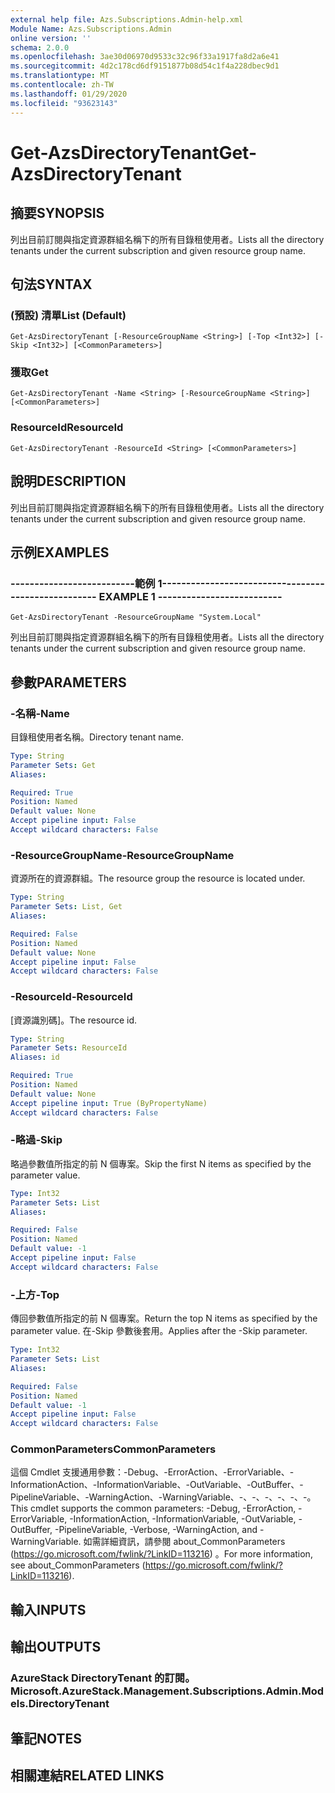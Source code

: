 ```yaml
---
external help file: Azs.Subscriptions.Admin-help.xml
Module Name: Azs.Subscriptions.Admin
online version: ''
schema: 2.0.0
ms.openlocfilehash: 3ae30d06970d9533c32c96f33a1917fa8d2a6e41
ms.sourcegitcommit: 4d2c178cd6df9151877b08d54c1f4a228dbec9d1
ms.translationtype: MT
ms.contentlocale: zh-TW
ms.lasthandoff: 01/29/2020
ms.locfileid: "93623143"
---
```

# <span data-ttu-id="57241-101">Get-AzsDirectoryTenant</span><span class="sxs-lookup"><span data-stu-id="57241-101">Get-AzsDirectoryTenant</span></span>

## <span data-ttu-id="57241-102">摘要</span><span class="sxs-lookup"><span data-stu-id="57241-102">SYNOPSIS</span></span>
<span data-ttu-id="57241-103">列出目前訂閱與指定資源群組名稱下的所有目錄租使用者。</span><span class="sxs-lookup"><span data-stu-id="57241-103">Lists all the directory tenants under the current subscription and given resource group name.</span></span>

## <span data-ttu-id="57241-104">句法</span><span class="sxs-lookup"><span data-stu-id="57241-104">SYNTAX</span></span>

### <span data-ttu-id="57241-105"> (預設) 清單</span><span class="sxs-lookup"><span data-stu-id="57241-105">List (Default)</span></span>
```
Get-AzsDirectoryTenant [-ResourceGroupName <String>] [-Top <Int32>] [-Skip <Int32>] [<CommonParameters>]
```

### <span data-ttu-id="57241-106">獲取</span><span class="sxs-lookup"><span data-stu-id="57241-106">Get</span></span>
```
Get-AzsDirectoryTenant -Name <String> [-ResourceGroupName <String>] [<CommonParameters>]
```

### <span data-ttu-id="57241-107">ResourceId</span><span class="sxs-lookup"><span data-stu-id="57241-107">ResourceId</span></span>
```
Get-AzsDirectoryTenant -ResourceId <String> [<CommonParameters>]
```

## <span data-ttu-id="57241-108">說明</span><span class="sxs-lookup"><span data-stu-id="57241-108">DESCRIPTION</span></span>
<span data-ttu-id="57241-109">列出目前訂閱與指定資源群組名稱下的所有目錄租使用者。</span><span class="sxs-lookup"><span data-stu-id="57241-109">Lists all the directory tenants under the current subscription and given resource group name.</span></span>

## <span data-ttu-id="57241-110">示例</span><span class="sxs-lookup"><span data-stu-id="57241-110">EXAMPLES</span></span>

### <span data-ttu-id="57241-111">--------------------------範例 1--------------------------</span><span class="sxs-lookup"><span data-stu-id="57241-111">-------------------------- EXAMPLE 1 --------------------------</span></span>
```
Get-AzsDirectoryTenant -ResourceGroupName "System.Local"
```

<span data-ttu-id="57241-112">列出目前訂閱與指定資源群組名稱下的所有目錄租使用者。</span><span class="sxs-lookup"><span data-stu-id="57241-112">Lists all the directory tenants under the current subscription and given resource group name.</span></span>

## <span data-ttu-id="57241-113">參數</span><span class="sxs-lookup"><span data-stu-id="57241-113">PARAMETERS</span></span>

### <span data-ttu-id="57241-114">-名稱</span><span class="sxs-lookup"><span data-stu-id="57241-114">-Name</span></span>
<span data-ttu-id="57241-115">目錄租使用者名稱。</span><span class="sxs-lookup"><span data-stu-id="57241-115">Directory tenant name.</span></span>

```yaml
Type: String
Parameter Sets: Get
Aliases: 

Required: True
Position: Named
Default value: None
Accept pipeline input: False
Accept wildcard characters: False
```

### <span data-ttu-id="57241-116">-ResourceGroupName</span><span class="sxs-lookup"><span data-stu-id="57241-116">-ResourceGroupName</span></span>
<span data-ttu-id="57241-117">資源所在的資源群組。</span><span class="sxs-lookup"><span data-stu-id="57241-117">The resource group the resource is located under.</span></span>

```yaml
Type: String
Parameter Sets: List, Get
Aliases: 

Required: False
Position: Named
Default value: None
Accept pipeline input: False
Accept wildcard characters: False
```

### <span data-ttu-id="57241-118">-ResourceId</span><span class="sxs-lookup"><span data-stu-id="57241-118">-ResourceId</span></span>
<span data-ttu-id="57241-119">[資源識別碼]。</span><span class="sxs-lookup"><span data-stu-id="57241-119">The resource id.</span></span>

```yaml
Type: String
Parameter Sets: ResourceId
Aliases: id

Required: True
Position: Named
Default value: None
Accept pipeline input: True (ByPropertyName)
Accept wildcard characters: False
```

### <span data-ttu-id="57241-120">-略過</span><span class="sxs-lookup"><span data-stu-id="57241-120">-Skip</span></span>
<span data-ttu-id="57241-121">略過參數值所指定的前 N 個專案。</span><span class="sxs-lookup"><span data-stu-id="57241-121">Skip the first N items as specified by the parameter value.</span></span>

```yaml
Type: Int32
Parameter Sets: List
Aliases: 

Required: False
Position: Named
Default value: -1
Accept pipeline input: False
Accept wildcard characters: False
```

### <span data-ttu-id="57241-122">-上方</span><span class="sxs-lookup"><span data-stu-id="57241-122">-Top</span></span>
<span data-ttu-id="57241-123">傳回參數值所指定的前 N 個專案。</span><span class="sxs-lookup"><span data-stu-id="57241-123">Return the top N items as specified by the parameter value.</span></span>
<span data-ttu-id="57241-124">在-Skip 參數後套用。</span><span class="sxs-lookup"><span data-stu-id="57241-124">Applies after the -Skip parameter.</span></span>

```yaml
Type: Int32
Parameter Sets: List
Aliases: 

Required: False
Position: Named
Default value: -1
Accept pipeline input: False
Accept wildcard characters: False
```

### <span data-ttu-id="57241-125">CommonParameters</span><span class="sxs-lookup"><span data-stu-id="57241-125">CommonParameters</span></span>
<span data-ttu-id="57241-126">這個 Cmdlet 支援通用參數：-Debug、-ErrorAction、-ErrorVariable、-InformationAction、-InformationVariable、-OutVariable、-OutBuffer、-PipelineVariable、-WarningAction、-WarningVariable、-、-、-、-、-、-。</span><span class="sxs-lookup"><span data-stu-id="57241-126">This cmdlet supports the common parameters: -Debug, -ErrorAction, -ErrorVariable, -InformationAction, -InformationVariable, -OutVariable, -OutBuffer, -PipelineVariable, -Verbose, -WarningAction, and -WarningVariable.</span></span> <span data-ttu-id="57241-127">如需詳細資訊，請參閱 about_CommonParameters (https://go.microsoft.com/fwlink/?LinkID=113216) 。</span><span class="sxs-lookup"><span data-stu-id="57241-127">For more information, see about_CommonParameters (https://go.microsoft.com/fwlink/?LinkID=113216).</span></span>

## <span data-ttu-id="57241-128">輸入</span><span class="sxs-lookup"><span data-stu-id="57241-128">INPUTS</span></span>

## <span data-ttu-id="57241-129">輸出</span><span class="sxs-lookup"><span data-stu-id="57241-129">OUTPUTS</span></span>

### <span data-ttu-id="57241-130">AzureStack DirectoryTenant 的訂閱。</span><span class="sxs-lookup"><span data-stu-id="57241-130">Microsoft.AzureStack.Management.Subscriptions.Admin.Models.DirectoryTenant</span></span>

## <span data-ttu-id="57241-131">筆記</span><span class="sxs-lookup"><span data-stu-id="57241-131">NOTES</span></span>

## <span data-ttu-id="57241-132">相關連結</span><span class="sxs-lookup"><span data-stu-id="57241-132">RELATED LINKS</span></span>

